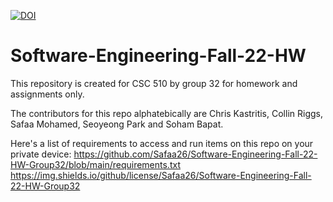 [![DOI](https://zenodo.org/badge/529902359.svg)](https://zenodo.org/badge/latestdoi/529902359)

# Software-Engineering-Fall-22-HW
This repository is created for CSC 510 by group 32 for homework and assignments only.

The contributors for this repo alphatebically are Chris Kastritis, Collin Riggs, Safaa Mohamed, Seoyeong Park and Soham Bapat.

Here's a list of requirements to access and run items on this repo on your private device: https://github.com/Safaa26/Software-Engineering-Fall-22-HW-Group32/blob/main/requirements.txt
https://img.shields.io/github/license/Safaa26/Software-Engineering-Fall-22-HW-Group32

